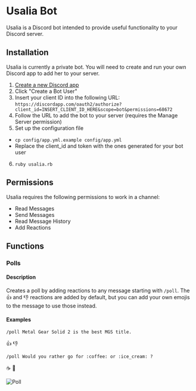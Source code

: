 # Usalia Bot

Usalia is a Discord bot intended to provide useful functionality to your Discord server.

## Installation

Usalia is currently a private bot. You will need to create and run your own Discord app to add her to your server.

1. [Create a new Discord app](https://discordapp.com/developers/applications/me)
2. Click "Create a Bot User"
3. Insert your client ID into the following URL: `https://discordapp.com/oauth2/authorize?client_id=INSERT_CLIENT_ID_HERE&scope=bot&permissions=68672` 
4. Follow the URL to add the bot to your server (requires the Manage Server permission)
5. Set up the configuration file
  * `cp config/app.yml.example config/app.yml`
  * Replace the client_id and token with the ones generated for your bot user
6. `ruby usalia.rb`

## Permissions

Usalia requires the following permissions to work in a channel:

* Read Messages
* Send Messages
* Read Message History
* Add Reactions

## Functions
### Polls
#### Description
Creates a poll by adding reactions to any message starting with `/poll`. The :thumbsup: and :thumbsdown: reactions are added by default, but you can add your own emojis to the message to use those instead.

#### Examples
`/poll Metal Gear Solid 2 is the best MGS title.`

:thumbsup: :thumbsdown:

`/poll Would you rather go for :coffee: or :ice_cream: ?`

:coffee: :ice_cream:

![Poll](http://imgur.com/J980x2a.gif)
